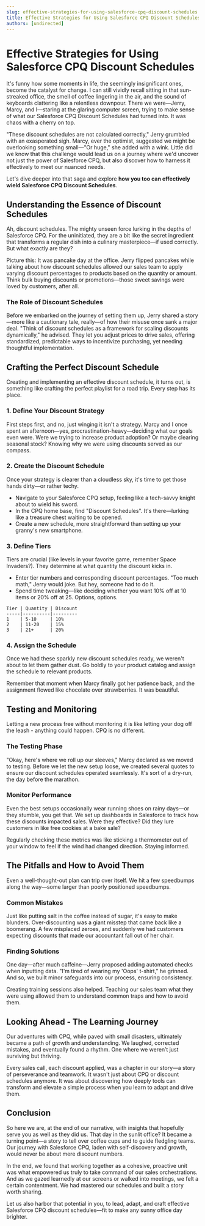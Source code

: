 ```yaml
---
slug: effective-strategies-for-using-salesforce-cpq-discount-schedules
title: Effective Strategies for Using Salesforce CPQ Discount Schedules
authors: [undirected]
---
```



# Effective Strategies for Using Salesforce CPQ Discount Schedules

It's funny how some moments in life, the seemingly insignificant ones, become the catalyst for change. I can still vividly recall sitting in that sun-streaked office, the smell of coffee lingering in the air, and the sound of keyboards clattering like a relentless downpour. There we were—Jerry, Marcy, and I—staring at the glaring computer screen, trying to make sense of what our Salesforce CPQ Discount Schedules had turned into. It was chaos with a cherry on top.

"These discount schedules are not calculated correctly," Jerry grumbled with an exasperated sigh. Marcy, ever the optimist, suggested we might be overlooking something small—"Or huge," she added with a wink. Little did we know that this challenge would lead us on a journey where we'd uncover not just the power of Salesforce CPQ, but also discover how to harness it effectively to meet our nuanced needs. 

Let's dive deeper into that saga and explore **how you too can effectively wield Salesforce CPQ Discount Schedules**. 

## Understanding the Essence of Discount Schedules

Ah, discount schedules. The mighty unseen force lurking in the depths of Salesforce CPQ. For the uninitiated, they are a bit like the secret ingredient that transforms a regular dish into a culinary masterpiece—if used correctly. But what exactly are they?

Picture this: It was pancake day at the office. Jerry flipped pancakes while talking about how discount schedules allowed our sales team to apply varying discount percentages to products based on the quantity or amount. Think bulk buying discounts or promotions—those sweet savings were loved by customers, after all.

### The Role of Discount Schedules

Before we embarked on the journey of setting them up, Jerry shared a story—more like a cautionary tale, really—of how their misuse once sank a major deal. "Think of discount schedules as a framework for scaling discounts dynamically," he advised. They let you adjust prices to drive sales, offering standardized, predictable ways to incentivize purchasing, yet needing thoughtful implementation.

## Crafting the Perfect Discount Schedule

Creating and implementing an effective discount schedule, it turns out, is something like crafting the perfect playlist for a road trip. Every step has its place.

### 1. Define Your Discount Strategy

First steps first, and no, just winging it isn't a strategy. Marcy and I once spent an afternoon—yes, procrastination-heavy—deciding what our goals even were. Were we trying to increase product adoption? Or maybe clearing seasonal stock? Knowing why we were using discounts served as our compass.

### 2. Create the Discount Schedule

Once your strategy is clearer than a cloudless sky, it's time to get those hands dirty—or rather techy.

- Navigate to your Salesforce CPQ setup, feeling like a tech-savvy knight about to wield his sword.
- In the CPQ home base, find "Discount Schedules". It's there—lurking like a treasure chest waiting to be opened.
- Create a new schedule, more straightforward than setting up your granny's new smartphone.

### 3. Define Tiers

Tiers are crucial (like levels in your favorite game, remember Space Invaders?). They determine at what quantity the discount kicks in.

- Enter tier numbers and corresponding discount percentages. "Too much math," Jerry would joke. But hey, someone had to do it.
- Spend time tweaking—like deciding whether you want 10% off at 10 items or 20% off at 25. Options, options. 

```plaintext
Tier | Quantity | Discount
-----|----------|---------
1    | 5-10     | 10%
2    | 11-20    | 15%
3    | 21+      | 20%
```

### 4. Assign the Schedule

Once we had these sparkly new discount schedules ready, we weren't about to let them gather dust. Go boldly to your product catalog and assign the schedule to relevant products.

Remember that moment when Marcy finally got her patience back, and the assignment flowed like chocolate over strawberries. It was beautiful.

## Testing and Monitoring

Letting a new process free without monitoring it is like letting your dog off the leash - anything could happen. CPQ is no different.

### The Testing Phase

"Okay, here's where we roll up our sleeves," Marcy declared as we moved to testing. Before we let the new setup loose, we created several quotes to ensure our discount schedules operated seamlessly. It's sort of a dry-run, the day before the marathon.

### Monitor Performance

Even the best setups occasionally wear running shoes on rainy days—or they stumble, you get that. We set up dashboards in Salesforce to track how these discounts impacted sales. Were they effective? Did they lure customers in like free cookies at a bake sale?

Regularly checking these metrics was like sticking a thermometer out of your window to feel if the wind had changed direction. Staying informed.

## The Pitfalls and How to Avoid Them

Even a well-thought-out plan can trip over itself. We hit a few speedbumps along the way—some larger than poorly positioned speedbumps. 

### Common Mistakes

Just like putting salt in the coffee instead of sugar, it's easy to make blunders. Over-discounting was a giant misstep that came back like a boomerang. A few misplaced zeroes, and suddenly we had customers expecting discounts that made our accountant fall out of her chair.

### Finding Solutions

One day—after much caffeine—Jerry proposed adding automated checks when inputting data. "I'm tired of wearing my 'Oops' t-shirt," he grinned. And so, we built minor safeguards into our process, ensuring consistency.

Creating training sessions also helped. Teaching our sales team what they were using allowed them to understand common traps and how to avoid them.

## Looking Ahead - The Learning Journey

Our adventures with CPQ, while paved with small disasters, ultimately became a path of growth and understanding. We laughed, corrected mistakes, and eventually found a rhythm. One where we weren’t just surviving but thriving. 

Every sales call, each discount applied, was a chapter in our story—a story of perseverance and teamwork. It wasn't just about CPQ or discount schedules anymore. It was about discovering how deeply tools can transform and elevate a simple process when you learn to adapt and drive them.

## Conclusion

So here we are, at the end of our narrative, with insights that hopefully serve you as well as they did us. That day in the sunlit office? It became a turning point—a story to tell over coffee cups and to guide fledgling teams. Our journey with Salesforce CPQ, laden with self-discovery and growth, would never be about mere discount numbers. 

In the end, we found that working together as a cohesive, proactive unit was what empowered us truly to take command of our sales orchestrations. And as we gazed learnedly at our screens or walked into meetings, we felt a certain contentment. We had mastered our schedules and built a story worth sharing.

Let us also harbor that potential in you, to lead, adapt, and craft effective Salesforce CPQ discount schedules—fit to make any sunny office day brighter.